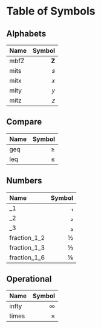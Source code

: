 # Table of Symbols

## Alphabets

| Name | Symbol |
| :--- | -----: |
| mbfZ |      𝐙 |
| mits |      𝑠 |
| mitx |      𝑥 |
| mity |      𝑦 |
| mitz |      𝑧 |

## Compare

| Name | Symbol |
| :--- | -----: |
| geq  |      ≥ |
| leq  |      ≤ |

## Numbers

| Name         | Symbol |
| :----------- | -----: |
| \_1          |      ₁ |
| \_2          |      ₂ |
| \_3          |      ₃ |
| fraction_1_2 |      ½ |
| fraction_1_3 |      ⅓ |
| fraction_1_6 |      ⅙ |

## Operational

| Name  | Symbol |
| :---- | -----: |
| infty |      ∞ |
| times |      × |
